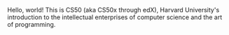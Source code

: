 Hello, world! This is CS50 (aka CS50x through edX), Harvard University's introduction to the intellectual enterprises of computer science and the art of programming.
